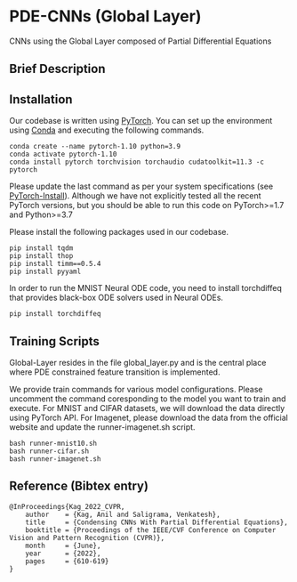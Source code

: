 # PDE-CNNs (Global Layer) 

CNNs using the Global Layer composed of Partial Differential Equations


## Brief Description  

## Installation 

Our codebase is written using [PyTorch](https://pytorch.org). You can set up the environment using [Conda](https://www.anaconda.com/products/individual) and executing the following commands.  

```
conda create --name pytorch-1.10 python=3.9
conda activate pytorch-1.10
conda install pytorch torchvision torchaudio cudatoolkit=11.3 -c pytorch
```

Please update the last command as per your system specifications (see [PyTorch-Install](https://pytorch.org/get-started/locally/)). Although we have not explicitly tested all the recent PyTorch versions, but you should be able to run this code on PyTorch>=1.7 and Python>=3.7

Please install the following packages used in our codebase.

```
pip install tqdm
pip install thop
pip install timm==0.5.4
pip install pyyaml
```

In order to run the MNIST Neural ODE code, you need to install torchdiffeq that provides black-box ODE solvers used in Neural ODEs. 

```
pip install torchdiffeq 
```


## Training Scripts 

Global-Layer resides in the file global\_layer.py and is the central place where PDE constrained feature transition is implemented. 

We provide train commands for various model configurations. Please uncomment the command coresponding to the model you want to train and execute. For MNIST and CIFAR datasets, we will download the data directly using PyTorch API. For Imagenet, please download the data from the official website and update the runner-imagenet.sh script.

```
bash runner-mnist10.sh
bash runner-cifar.sh
bash runner-imagenet.sh
```

## Reference (Bibtex entry)


```
@InProceedings{Kag_2022_CVPR,
    author    = {Kag, Anil and Saligrama, Venkatesh},
    title     = {Condensing CNNs With Partial Differential Equations},
    booktitle = {Proceedings of the IEEE/CVF Conference on Computer Vision and Pattern Recognition (CVPR)},
    month     = {June},
    year      = {2022},
    pages     = {610-619}
}
```

